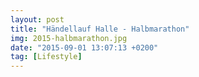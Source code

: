 ```yaml
---
layout: post
title: "Händellauf Halle - Halbmarathon"
img: 2015-halbmarathon.jpg
date: "2015-09-01 13:07:13 +0200"
tag: [Lifestyle]
---
```

